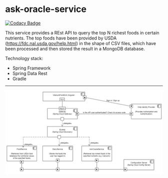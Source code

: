 # ask-oracle-service

[![Codacy Badge](https://api.codacy.com/project/badge/Grade/53bc75a863264ee4bb64ca13695594ba)](https://app.codacy.com/manual/crina91/ask-oracle-service?utm_source=github.com&utm_medium=referral&utm_content=cdinescu/ask-oracle-service&utm_campaign=Badge_Grade_Dashboard)

This service provides a REst API to query the top N richest foods in certain nutrients. The top foods have been provided by USDA (https://fdc.nal.usda.gov/help.html) in the shape of CSV files, which have been processed and then stored the result in a MongoDB database.

Technology stack:
- Spring Framework
- Spring Data Rest
- Gradle
<hr>

![alt text](https://github.com/cdinescu/ask-oracle-service/blob/master/vitanum_architecture.png)
